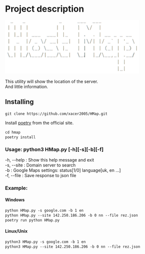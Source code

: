 <h1>Project description</h1>

![logo](img/logo-2.png)

This utility will show the location of the server.  
And little information.

<h2>Installing</h3>
    
    git clone https://github.com/xacer2005/HMap.git

Install [poetry]("https://python-poetry.org/docs/") from the official site.
    
    cd hmap
    poetry install

<h3>Usage: python3 HMap.py [-h][-s][-b][-f]</h3>

-h, --help : Show this help message and exit  
-s, --site : Domain server to search  
-b : Google Maps settings: status[1/0] language[uk, en ...]  
-f, --file : Save response to json file

<h3>Example:</h3>
<h4>Windows</h4>

    python HMap.py -s google.com -b 1 en
    python HMap.py --site 142.250.186.206 -b 0 nn --file rez.json
    poetry run python HMap.py

<h4>Linux/Unix</h4>

    python3 HMap.py -s google.com -b 1 en
    python3 HMap.py --site 142.250.186.206 -b 0 nn --file rez.json
